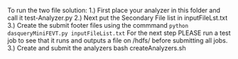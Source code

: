 To run the two file solution:
1.) First place your analyzer in this folder and call it test-Analyzer.py
2.) Next put the Secondary File list in inputFileLst.txt
3.) Create the submit footer files using the commmand ```python dasqueryMiniFEVT.py inputFileList.txt```
For the next step PLEASE run a test job to see that it runs and outputs a file on /hdfs/ before submitting all jobs.
3.) Create and submit the analyzers bash createAnalyzers.sh